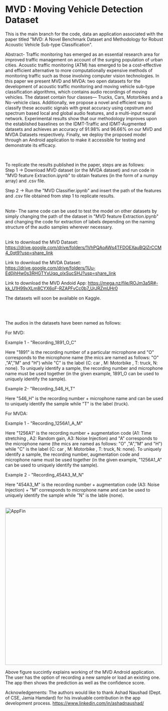 # MVD : Moving Vehicle Detection Dataset

This is the main branch for the code, data an application associated with the paper titled "MVD: A Novel Benchmark Dataset and Methodology for Robust Acoustic Vehicle Sub-type Classification".

Abstract- Traffic monitoring has emerged as an essential research area for improved traffic management on account of the surging population of urban cities. Acoustic traffic monitoring (ATM) has emerged to be a cost-effective and efficient alternative to more computationally expensive methods of monitoring traffic such as those involving computer vision technologies. In this paper we present MVD and MVDA: two open datasets for the development of acoustic traffic monitoring and  moving vehicle sub-type classification algorithms, which contains audio recordings of moving vehicles. The dataset contain four classes— Trucks, Cars, Motorbikes and a No-vehicle class. Additionally, we propose a novel and efficient way to classify these acoustic signals with great accuracy using cepstrum and spectrum based local and global audio features, and a multi-input neural network. Experimental results show that our methodology improves upon the established baselines on the IDMT-Traffic and IDMT-Augmented datasets and achieves an accuracy of 91.98% and 96.66% on our MVD and MVDA Datasets respectively. Finally, we deploy the proposed model through an Android application to make it accessible for testing and demonstrate its efficacy.   

<br>

To replicate the results published in the paper, steps are as follows:
<br>
Step 1 -> Download MVD dataset (or the MVDA dataset) and run code in "MVD feature Extraction.ipynb" to obtain features (in the form of a numpy array) and .csv file.

Step 2 -> Run the "MVD Classifier.ipynb" and insert the path of the features and .csv file obtained from step 1 to replicate results.

<br>
Note- The same code can be used to test the model on other datasets by simply changing the path of the dataset in "MVD feature Extraction.ipynb" and changing the code for extraction of labels depending on the naming structure of the audio samples wherever necessary.

<br>
<br>

Link to download the MVD Dataset: https://drive.google.com/drive/folders/1VhPQAoAWs4TFDOEXauBQIZrCCM4_0qt9?usp=share_link

Link to download the MVDA Dataset: https://drive.google.com/drive/folders/1Uu-Ed0jhHw0s3RHGTYxUqq_olxSucSHJ?usp=share_link

Link to download the MVD Andoid App: https://mega.nz/file/ROJm3a5R#-kk_U1H99xXLm8CYX6oF-RZAPFvCc0b7_UrJRZmUHr0

The datasets will soon be available on Kaggle.

<br>
<br>

The audios in the datasets have been named as follows:

For MVD:

Example 1 - "Recording_1891_O_C"

Here "1891" is the recording number of a particular microphone and "O" corresponds to the microphone name (the mics are named as follows: "O" ,"A","M" and "H") while "C" is the label {C: car , M: Motorbike , T: truck, N: none}. To uniquely identify a sample, the recording number and microphone name must be used together (in the given example, 1891_O can be used to uniquely identify the sample).

Example 2- "Recording_546_H_T"

Here "546_H" is the recording number + microphone name and can be used to uniquely identify the sample while "T" is the label (truck).

For MVDA:

Example 1 - "Recording_1256A1_A_M"

Here "1256A1" is the recording number + augmentation code (A1: Time stretching , A2: Random gain, A3: Noise Injection) and "A" corresponds to the microphone name (the mics are named as follows: "O" ,"A","M" and "H") while "C" is the label {C: car , M: Motorbike , T: truck, N: none}. To uniquely identify a sample, the recording number, augmentation code and microphone name must be used together (in the given example, "1256A1_A" can be used to uniquely identify the sample).

Example 2 - "Recording_454A3_M_N"

Here "454A3_M" is the recording number + augmentation code (A3: Noise Injection) + "M" corresponds to microphone name and can be used to uniquely identify the sample while "N" is the lable (none).

<br>

<img width="500" alt="AppFin" src="https://user-images.githubusercontent.com/82571294/224412610-1451bedd-bb42-4352-a4ab-732923403f63.png">

Above figure succintly explains working of the MVD Android application. The user has the option of recording a new sample or load an existing one. The app then shows the prediction as well as the confidence score.

Acknowledgements: The authors would like to thank Ashad Naushad (Dept. of CSE, Jamia Hamdard) for his invaluable contribution in the app development process. https://www.linkedin.com/in/ashadnaushad/


